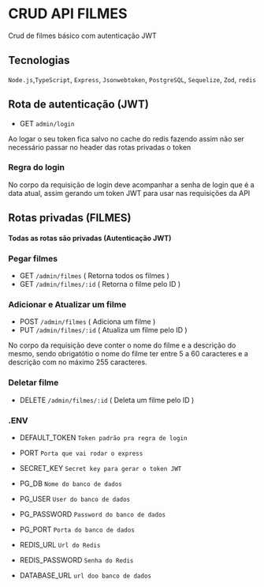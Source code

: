 # CRUD API FILMES
Crud de filmes básico com autenticação JWT

## Tecnologias

`Node.js`,`TypeScript`, `Express`, `Jsonwebtoken`, `PostgreSQL`, `Sequelize`, `Zod`, `redis`

## Rota de autenticação (JWT)
- GET `admin/login`

Ao logar o seu token fica salvo no cache do redis fazendo assim não ser necessário passar no header das rotas privadas o token

### Regra do login

No corpo da requisição de login deve acompanhar a senha de login que é a data atual, assim gerando um token JWT para usar nas requisições da API

## Rotas privadas (FILMES)

#### Todas as rotas são privadas (Autenticação JWT)

### Pegar filmes

- GET `/admin/filmes` ( Retorna todos os filmes )
- GET `/admin/filmes/:id` ( Retorna o filme pelo ID )

### Adicionar e Atualizar um filme

- POST `/admin/filmes` ( Adiciona um filme )
- PUT `/admin/filmes/:id` ( Atualiza um filme pelo ID )

No corpo da requisição deve conter o nome do filme e a descrição do mesmo, sendo obrigatótio o nome do filme ter entre 5 a 60 caracteres e a descrição com no máximo 255 caracteres.

### Deletar filme

- DELETE `/admin/filmes/:id` ( Deleta um filme pelo ID )


### .ENV
- DEFAULT_TOKEN `Token padrão pra regra de login`
- PORT `Porta que vai rodar o express`
- SECRET_KEY `Secret key para gerar o token JWT`

- PG_DB `Nome do banco de dados`
- PG_USER `User do banco de dados`
- PG_PASSWORD `Password do banco de dados`
- PG_PORT `Porta do banco de dados`

- REDIS_URL `Url do Redis`
- REDIS_PASSWORD `Senha do Redis`
- DATABASE_URL `url doo banco de dados`